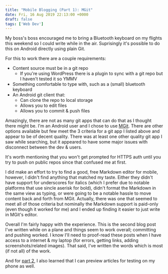 ```yaml
---
title: "Mobile Blogging (Part 1): MGit"
date: Fri, 16 Aug 2019 22:13:00 +0000
draft: false
tags: ['Web Dev']
---
```


My boss's boss encouraged me to bring a Bluetooth keyboard on my flights this weekend so I could write while in the air.
Suprisingly it's possible to do this on Android directly using plain Git.

<!--more-->

For this to work there are a couple requirements:

* Content source must be in a git repo
  * If you're using WordPress there is a plugin to sync with a git repo but I haven't tested it so YMMV
* Something comfortable to type with, such as a (small) bluetooth keyboard
* An Android git client that:
  * Can clone the repo to local storage
  * Allows you to edit files
  * Allows you to commit & push files

Amazingly, there are not as many git apps that can do that as I thought there might be.
I'm an Android user and I chose to use [MGit](https://play.google.com/store/apps/details?id=com.manichord.mgit&hl=en_US).
There are other options available but few meet the 3 criteria for a git app I listed above and appear to be of decent quality.
There was at least one other quality git app I saw while searching, but it appeared to have some major issues with disconnect between the dev & users.

It's worth mentioning that you won't get prompted for HTTPS auth until you try to push on public repos since that confused me at first.

I did make an effort to try to find a good, free Markdown editor for mobile, however, I didn't find anything that matched my taste. Either they didn't have support for underscores for italics (which I prefer due to notable platforms that use sincle aserisk for bold), didn't format the Markdown in the same view as typing, or were going to be a notable hassle to move content back and forth from MGit.
Actually, there was one that seemed to meet all of those criteria but nominally the Markdown support is paid-only (even though it worked for me) and I ended up finding it easier to just write in MGit's editor.

Overall I'm fairly happy with the experience.
This is the second blog post I've written while on a plane and things seem to work overall; committing and pushing worked. I know I'll need to proof-read these posts when I have access to a internet & my laptop (for errors, getting links, adding screenshots/related images).
That said, I've written the words which is most (if not all) of the work.

And for [part 2](/2019/08/mobile-blogging-part-2-testing/), I also learned that I can preview articles for testing on my phone as well.